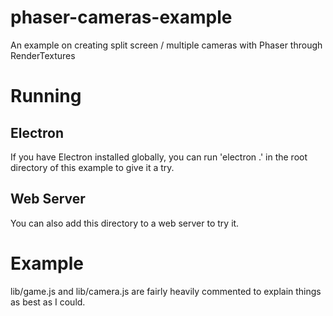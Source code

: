 # phaser-cameras-example
An example on creating split screen / multiple cameras with Phaser through RenderTextures


# Running
## Electron
If you have Electron installed globally, you can run 'electron .' in the root directory
of this example to give it a try.

## Web Server
You can also add this directory to a web server to try it.


# Example
lib/game.js and lib/camera.js are fairly heavily commented to explain things as best
as I could.